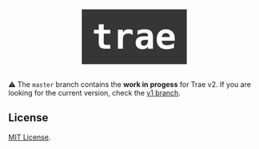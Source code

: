 <h1 align="center">
  <img src="https://github.com/Huemul/trae/blob/master/assets/logo.png" alt="trae">
</h1>

:warning: The `master` branch contains the **work in progess** for Trae v2. If
you are looking for the current version, check the
[v1 branch](https://github.com/Huemul/trae/tree/v1).

## License

[MIT License](https://github.com/Huemul/trae/blob/master/LICENSE).
